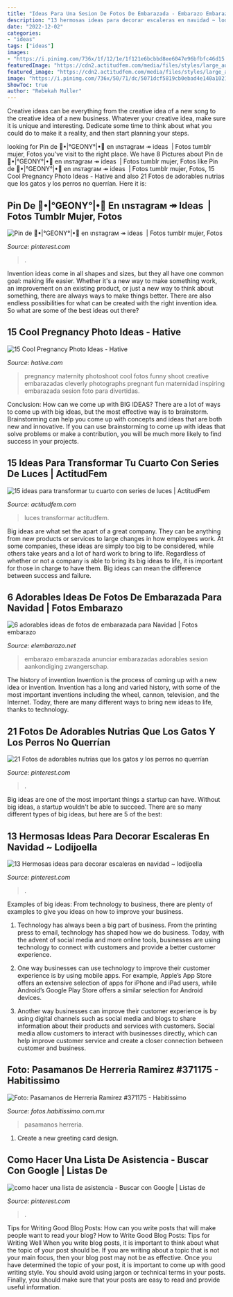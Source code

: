 ```yaml
---
title: "Ideas Para Una Sesion De Fotos De Embarazada - Embarazo Embarazada Anunciar Embarazadas Adorables Sesion Aankondiging Zwangerschap"
description: "13 hermosas ideas para decorar escaleras en navidad ~ lodijoella"
date: "2022-12-02"
categories:
- "ideas"
tags: ["ideas"]
images:
- "https://i.pinimg.com/736x/1f/12/1e/1f121e6bcbbd8ee6047e96bfbfc46d15.jpg"
featuredImage: "https://cdn2.actitudfem.com/media/files/styles/large_auto/public/images/2019/04/decorar-con-series-de-luces.jpg"
featured_image: "https://cdn2.actitudfem.com/media/files/styles/large_auto/public/images/2019/04/decorar-con-series-de-luces.jpg"
image: "https://i.pinimg.com/736x/50/71/dc/5071dcf5819cb0ebad4e140a1021f651.jpg"
ShowToc: true
author: "Rebekah Muller"
---
```



Creative ideas can be everything from the creative idea of a new song to the creative idea of a new business. Whatever your creative idea, make sure it is unique and interesting. Dedicate some time to think about what you could do to make it a reality, and then start planning your steps.

	

		
looking for Pin de 🧠•|°GEONY°|•🧠 en ιnѕтagraм ↠ ideas ️ | Fotos tumblr mujer, Fotos you've visit to the right place. We have 8 Pictures about Pin de 🧠•|°GEONY°|•🧠 en ιnѕтagraм ↠ ideas ️ | Fotos tumblr mujer, Fotos like Pin de 🧠•|°GEONY°|•🧠 en ιnѕтagraм ↠ ideas ️ | Fotos tumblr mujer, Fotos, 15 Cool Pregnancy Photo Ideas - Hative and also 21 Fotos de adorables nutrias que los gatos y los perros no querrían. Here it is:
		
    
## Pin De 🧠•|°GEONY°|•🧠 En ιnѕтagraм ↠ Ideas ️ | Fotos Tumblr Mujer, Fotos

<img loading=lazy src="https://i.pinimg.com/736x/13/e8/a7/13e8a70d56f6cf6aa022a144b2b74332.jpg" onerror="this.onerror=null;this.src='https://tse2.mm.bing.net/th?id=OIP.IQyuPPlNJYcb-Fz05zRkaQHaNK&amp;pid=15.1';" alt="Pin de 🧠•|°GEONY°|•🧠 en ιnѕтagraм ↠ ideas ️ | Fotos tumblr mujer, Fotos">

_Source: pinterest.com_

>. 

	

Invention ideas come in all shapes and sizes, but they all have one common goal: making life easier. Whether it's a new way to make something work, an improvement on an existing product, or just a new way to think about something, there are always ways to make things better. There are also endless possibilities for what can be created with the right invention idea. So what are some of the best ideas out there?

    
## 15 Cool Pregnancy Photo Ideas - Hative

<img loading=lazy src="https://hative.com/wp-content/uploads/2014/11/pregnancy-photo-ideas/3-cool-pregnancy-photo-ideas.jpg" onerror="this.onerror=null;this.src='https://tse1.mm.bing.net/th?id=OIP.qHU2V3l28ZwLBin6MURl-AHaLY&amp;pid=15.1';" alt="15 Cool Pregnancy Photo Ideas - Hative">

_Source: hative.com_

>pregnancy maternity photoshoot cool fotos funny shoot creative embarazadas cleverly photographs pregnant fun maternidad inspiring embarazada sesion foto para divertidas. 

	

Conclusion: How can we come up with BIG IDEAS?
There are a lot of ways to come up with big ideas, but the most effective way is to brainstorm. Brainstorming can help you come up with concepts and ideas that are both new and innovative. If you can use brainstorming to come up with ideas that solve problems or make a contribution, you will be much more likely to find success in your projects.

    
## 15 Ideas Para Transformar Tu Cuarto Con Series De Luces | ActitudFem

<img loading=lazy src="https://cdn2.actitudfem.com/media/files/styles/large_auto/public/images/2019/04/decorar-con-series-de-luces.jpg" onerror="this.onerror=null;this.src='https://tse2.mm.bing.net/th?id=OIP.LyQU579l3LP0sxW6wJwXWAHaFj&amp;pid=15.1';" alt="15 ideas para transformar tu cuarto con series de luces | ActitudFem">

_Source: actitudfem.com_

>luces transformar actitudfem. 

	

Big ideas are what set the apart of a great company. They can be anything from new products or services to large changes in how employees work. At some companies, these ideas are simply too big to be considered, while others take years and a lot of hard work to bring to life. Regardless of whether or not a company is able to bring its big ideas to life, it is important for those in charge to have them. Big ideas can mean the difference between success and failure.

    
## 6 Adorables Ideas De Fotos De Embarazada Para Navidad | Fotos Embarazo

<img loading=lazy src="https://elembarazo.net/wp-content/uploads/2017/12/mejores-ideas-fotos-embarazada-navidad.jpg" onerror="this.onerror=null;this.src='https://tse1.mm.bing.net/th?id=OIP.FwT6vHFIAE-zrbTzCIs5XwHaLG&amp;pid=15.1';" alt="6 adorables ideas de fotos de embarazada para Navidad | Fotos embarazo">

_Source: elembarazo.net_

>embarazo embarazada anunciar embarazadas adorables sesion aankondiging zwangerschap. 

	

The history of invention
Invention is the process of coming up with a new idea or invention. Invention has a long and varied history, with some of the most important inventions including the wheel, cannon, television, and the Internet. Today, there are many different ways to bring new ideas to life, thanks to technology.

    
## 21 Fotos De Adorables Nutrias Que Los Gatos Y Los Perros No Querrían

<img loading=lazy src="https://i.pinimg.com/736x/b7/73/fe/b773fedf280a38a314cea5db5918147a.jpg" onerror="this.onerror=null;this.src='https://tse3.mm.bing.net/th?id=OIP.-A0N72DZIjYfoqJOMFwtXQHaKj&amp;pid=15.1';" alt="21 Fotos de adorables nutrias que los gatos y los perros no querrían">

_Source: pinterest.com_

>. 

	

Big ideas are one of the most important things a startup can have. Without big ideas, a startup wouldn't be able to succeed. There are so many different types of big ideas, but here are 5 of the best: 

    
## 13 Hermosas Ideas Para Decorar Escaleras En Navidad ~ Lodijoella

<img loading=lazy src="https://i.pinimg.com/736x/50/71/dc/5071dcf5819cb0ebad4e140a1021f651.jpg" onerror="this.onerror=null;this.src='https://tse1.mm.bing.net/th?id=OIP.5feISq004XdmD6WPBwE5-wAAAA&amp;pid=15.1';" alt="13 Hermosas ideas para decorar escaleras en navidad ~ lodijoella">

_Source: pinterest.com_

>. 

	

Examples of big ideas: From technology to business, there are plenty of examples to give you ideas on how to improve your business.
1. Technology has always been a big part of business. From the printing press to email, technology has shaped how we do business. Today, with the advent of social media and more online tools, businesses are using technology to connect with customers and provide a better customer experience.
2. One way businesses can use technology to improve their customer experience is by using mobile apps. For example, Apple’s App Store offers an extensive selection of apps for iPhone and iPad users, while Android’s Google Play Store offers a similar selection for Android devices.

3. Another way businesses can improve their customer experience is by using digital channels such as social media and blogs to share information about their products and services with customers. Social media allow customers to interact with businesses directly, which can help improve customer service and create a closer connection between customer and business.


    
## Foto: Pasamanos De Herreria Ramirez #371175 - Habitissimo

<img loading=lazy src="https://mx.habcdn.com/photos/business/medium/16707530-210696112668868-1412863728842177852-o-371175.jpg" onerror="this.onerror=null;this.src='https://tse3.mm.bing.net/th?id=OIP.ZQodyy1HGQdFlgnJM9doAgAAAA&amp;pid=15.1';" alt="Foto: Pasamanos de Herreria Ramirez #371175 - Habitissimo">

_Source: fotos.habitissimo.com.mx_

>pasamanos herreria. 

	

1. Create a new greeting card design.

    
## Como Hacer Una Lista De Asistencia - Buscar Con Google | Listas De

<img loading=lazy src="https://i.pinimg.com/736x/1f/12/1e/1f121e6bcbbd8ee6047e96bfbfc46d15.jpg" onerror="this.onerror=null;this.src='https://tse4.mm.bing.net/th?id=OIP.e-kIQy08vnHm00NB6LYgAAHaJ4&amp;pid=15.1';" alt="como hacer una lista de asistencia - Buscar con Google | Listas de">

_Source: pinterest.com_

>. 

	

Tips for Writing Good Blog Posts: How can you write posts that will make people want to read your blog?
How to Write Good Blog Posts: Tips for Writing Well
When you write blog posts, it is important to think about what the topic of your post should be.  If you are writing about a topic that is not your main focus, then your blog post may not be as effective.  Once you have determined the topic of your post, it is important to come up with good writing style.  You should avoid using jargon or technical terms in your posts.  Finally, you should make sure that your posts are easy to read and provide useful information.

